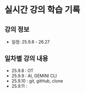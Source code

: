 # 실시간 강의 학습 기록

## 강의 정보
- 일정: 25.9.8 - 26.27
## 일차별 강의 내용
- 25.9.8 : OT
- 25.9.9 : AI, GEMINI CLI
- 25.9.10 : git, gitHub, clone
- 25.9.11 : 